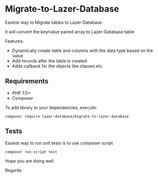 # Migrate-to-Lazer-Database
Easiest way to Migrate tables to Lazer-Database

It will convert the key/value paired array to Lazer-Database table

Features:
* Dynamically create table and columns with the data type based on the value
* Add records after the table is created
* Adds callback for the objects like classes etc.

Requirements
------------
- PHP 7.0+
- Composer

To add library to your dependencies, execute:
```
composer require lazer-database/migrate-to-lazer-database
```

Tests
-----
Easiest way to run unit tests is to use composer script
```
composer run-script test
```

Hope you are doing well.

Regards

